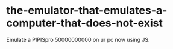 # the-emulator-that-emulates-a-computer-that-does-not-exist
Emulate a PIPISpro 50000000000 on ur pc now using JS.
